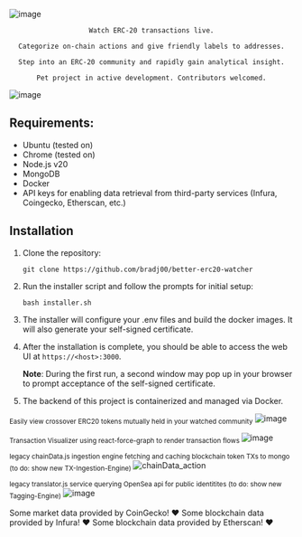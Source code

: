 ![image](https://github.com/bradj00/better-erc20-watcher/assets/99688245/bf78e4a8-2828-48b9-bb4f-ac487db26550)
<div align="center">
    
    Watch ERC-20 transactions live.

    Categorize on-chain actions and give friendly labels to addresses.

    Step into an ERC-20 community and rapidly gain analytical insight.

    Pet project in active development. Contributors welcomed.
</div>




![image](https://github.com/bradj00/better-erc20-watcher/assets/99688245/53669b13-6af8-4915-a7b2-b7d70b0d4b12)


## Requirements:

- Ubuntu (tested on)
- Chrome (tested on)
- Node.js v20
- MongoDB
- Docker
- API keys for enabling data retrieval from third-party services (Infura, Coingecko, Etherscan, etc.)

## Installation

1. Clone the repository:
   ```
   git clone https://github.com/bradj00/better-erc20-watcher
   ```

2. Run the installer script and follow the prompts for initial setup:
   ```
   bash installer.sh
   ```

3. The installer will configure your .env files and build the docker images. It will also generate your self-signed certificate.

4. After the installation is complete, you should be able to access the web UI at `https://<host>:3000`.

   **Note**: During the first run, a second window may pop up in your browser to prompt acceptance of the self-signed certificate.

5. The backend of this project is containerized and managed via Docker.


<sub>Easily view crossover ERC20 tokens mutually held in your watched community</sub>
![image](https://user-images.githubusercontent.com/99688245/212493974-77cdc1bc-a1fe-44bd-83d6-2add1ebc87c5.png)

<sub>Transaction Visualizer using react-force-graph to render transaction flows </sub>
![image](https://github.com/bradj00/better-erc20-watcher/assets/99688245/86447241-407d-4e74-be3a-a628a556650d)



<sub>legacy chainData.js ingestion engine fetching and caching blockchain token TXs to mongo (to do: show new TX-Ingestion-Engine) </sub>
![chainData_action](https://user-images.githubusercontent.com/99688245/202078438-05a839b5-f258-4e94-b2d3-f0d78301fea8.gif)


<sub>legacy translator.js service querying OpenSea api for public identitites (to do: show new Tagging-Engine)</sub>
![image](https://user-images.githubusercontent.com/99688245/202107232-82cb591c-a2cf-423a-b455-df82a6be85a0.png)





Some market data provided by CoinGecko! ♥
Some blockchain data provided by Infura! ♥
Some blockchain data provided by Etherscan! ♥


